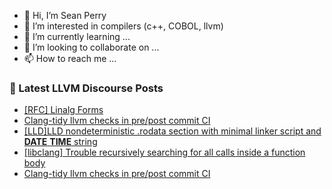 - 👋 Hi, I’m Sean Perry
- 👀 I’m interested in compilers (c++, COBOL, llvm)
- 🌱 I’m currently learning ...
- 💞️ I’m looking to collaborate on ...
- 📫 How to reach me ...

<!---
s66perry/s66perry is a ✨ special ✨ repository because its `README.md` (this file) appears on your GitHub profile.
You can click the Preview link to take a look at your changes.
--->
### 📕 Latest LLVM Discourse Posts

<!-- DISCOURSE-LLVM:START -->
- [[RFC] Linalg Forms](https://discourse.llvm.org/t/rfc-linalg-forms/87994#post_4)
- [Clang-tidy llvm checks in pre/post commit CI](https://discourse.llvm.org/t/clang-tidy-llvm-checks-in-pre-post-commit-ci/85998#post_20)
- [[LLD]LLD nondeterministic .rodata section with minimal linker script and __DATE__ __TIME__ string](https://discourse.llvm.org/t/lld-lld-nondeterministic-rodata-section-with-minimal-linker-script-and-date-time-string/88001#post_3)
- [[libclang] Trouble recursively searching for all calls inside a function body](https://discourse.llvm.org/t/libclang-trouble-recursively-searching-for-all-calls-inside-a-function-body/88006#post_1)
- [Clang-tidy llvm checks in pre/post commit CI](https://discourse.llvm.org/t/clang-tidy-llvm-checks-in-pre-post-commit-ci/85998#post_19)
<!-- DISCOURSE-LLVM:END -->
